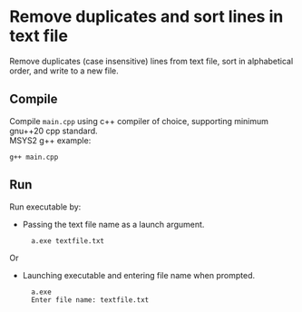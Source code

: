 # Remove duplicates and sort lines in text file

Remove duplicates (case insensitive) lines from text file, sort in alphabetical order, and write to a new file.

## Compile

Compile `main.cpp` using c++ compiler of choice, supporting minimum gnu++20 cpp standard.   
MSYS2 g++ example:

    g++ main.cpp

## Run

Run executable by:

- Passing the text file name as a launch argument.

        a.exe textfile.txt

Or  

- Launching executable and entering file name when prompted.

        a.exe
        Enter file name: textfile.txt

